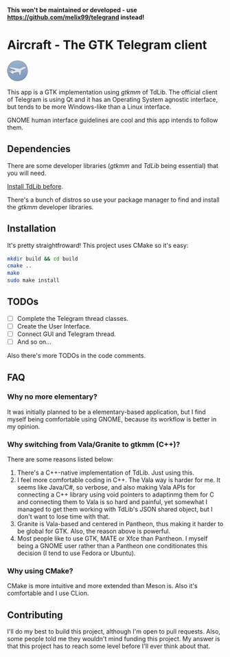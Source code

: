 **This won't be maintained or developed - use https://github.com/melix99/telegrand instead!**


# Aircraft - The GTK Telegram client

<img src="https://raw.githubusercontent.com/Suzamax/Aircraft/master/assets/icon.png" width="48">

This app is a GTK implementation using *gtkmm* of TdLib. The official client of Telegram is using Qt and it has an Operating System agnostic interface, but tends to be more Windows-like than a Linux interface.

GNOME human interface guidelines are cool and this app intends to follow them.


## Dependencies
There are some developer libraries (*gtkmm* and *TdLib* being essential) that you will need. 

[Install TdLib before](https://tdlib.github.io/td/build.html?language=C%2B%2B).

There's a bunch of distros so use your package manager to find and install the *gtkmm* developer libraries.

## Installation

It's pretty straightfroward! This project uses CMake so it's easy:

```bash
mkdir build && cd build
cmake ..
make
sudo make install
```

## TODOs

- [ ] Complete the Telegram thread classes.
- [ ] Create the User Interface.
- [ ] Connect GUI and Telegram thread.
- [ ] And so on...

Also there's more TODOs in the code comments.


## FAQ

### Why no more elementary?
It was initially planned to be a elementary-based application, but I find myself being comfortable using GNOME, because its workflow is better in my opinion.

### Why switching from Vala/Granite to gtkmm (C++)?

There are some reasons listed below:

1. There's a C++-native implementation of TdLib. Just using this.
2. I feel more comfortable coding in C++. The Vala way is harder for me. It seems like Java/C#, so verbose, and also making Vala APIs for connecting a C++ library using void pointers to adaptinmg them for C and connecting them to Vala is so hard and painful, yet somewhat I managed to get them working with TdLib's JSON shared object, but I don't want to lose time with that.
3. Granite is Vala-based and centered in Pantheon, thus making it harder to be global for GTK. Also, the reason above is powerful.
4. Most people like to use GTK, MATE or Xfce than Pantheon. I myself being a GNOME user rather than a Pantheon one conditionates this decision (I tend to use Fedora or Ubuntu).

### Why using CMake?

CMake is more intuitive and more extended than Meson is. Also it's comfortable and I use CLion.

## Contributing

I'll do my best to build this project, although I'm open to pull requests. Also, some people told me they wouldn't mind funding this project. My answer is that this project has to reach some level before I'll ever think about that.
